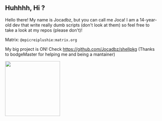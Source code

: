 ## Huhhhh, Hi ?

Hello there! My name is Jocadbz, but you can call me Joca! I am a 14-year-old dev that write really dumb scripts (don't look at them) so feel free to take a look at my repos (please don't)!

Matrix: ```@epicreiplushie:matrix.org```

My big project is ON! Check https://github.com/Jocadbz/shellpkg (Thanks to bodgeMaster for helping me and being a mantainer)

  <img height="180em" src="https://github-readme-stats.vercel.app/api?username=Jocadbz&show_icons=true&theme=dracula&include_all_commits=true&count_private=true"/>
